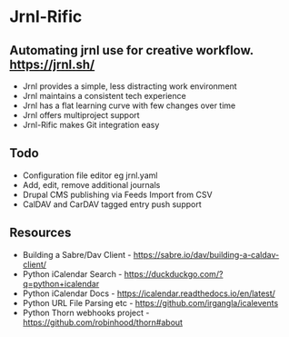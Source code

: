 # Jrnl-Rific

## Automating jrnl use for creative workflow. https://jrnl.sh/

* Jrnl provides a simple, less distracting work environment
* Jrnl maintains a consistent tech experience
* Jrnl has a flat learning curve with few changes over time
* Jrnl offers multiproject support
* Jrnl-Rific makes Git integration easy

## Todo
* Configuration file editor eg jrnl.yaml
* Add, edit, remove additional journals
* Drupal CMS publishing via Feeds Import from CSV
* CalDAV and CarDAV tagged entry push support

## Resources
* Building a Sabre/Dav Client - https://sabre.io/dav/building-a-caldav-client/
* Python iCalendar Search - https://duckduckgo.com/?q=python+icalendar
* Python iCalendar Docs - https://icalendar.readthedocs.io/en/latest/
* Python URL File Parsing etc - https://github.com/irgangla/icalevents
* Python Thorn webhooks project - https://github.com/robinhood/thorn#about